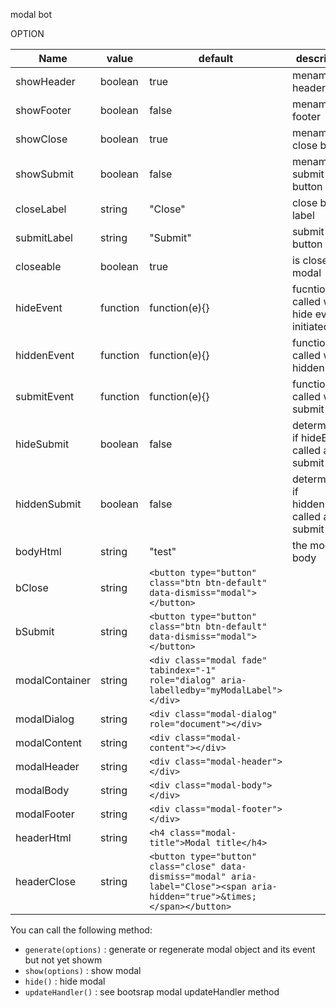 modal bot

OPTION

Name | value | default | description
-----|-------|---------|------------
showHeader | boolean | true | menampilkan header
showFooter | boolean | false | menampilkan footer
showClose | boolean | true | menampilkan close button
showSubmit | boolean| false | menampilkan submit button
closeLabel | string | "Close" | close button label 
submitLabel | string| "Submit" | submit button label
closeable | boolean | true | is close able modal
hideEvent | function | function(e){} | fucntion called when hide event initiated
hiddenEvent | function| function(e){} | function called when hidden
submitEvent | function | function(e){} | function called when submit
hideSubmit | boolean | false | determinate if hideEvent called after submit
hiddenSubmit | boolean | false |  determinate if hiddenEvent called after submit
bodyHtml | string | "test" |  the modal body
bClose | string| `<button type="button" class="btn btn-default" data-dismiss="modal"></button>` | 
bSubmit | string| `<button type="button" class="btn btn-default" data-dismiss="modal"></button>` | 
modalContainer | string| `<div class="modal fade" tabindex="-1" role="dialog" aria-labelledby="myModalLabel"></div>` | 
modalDialog | string| `<div class="modal-dialog" role="document"></div>` | 
modalContent | string| `<div class="modal-content"></div>` | 
modalHeader | string| `<div class="modal-header"></div>` | 
modalBody | string | `<div class="modal-body"></div>` | 
modalFooter | string| `<div class="modal-footer"></div>` | 
headerHtml | string| `<h4 class="modal-title">Modal title</h4>` | 
headerClose | string| `<button type="button" class="close" data-dismiss="modal" aria-label="Close"><span aria-hidden="true">&times;</span></button>` | 

You can call the following method:

* `generate(options)` : generate or regenerate modal object and its event but not yet showm
* `show(options)` : show modal
* `hide()` : hide modal
* `updateHandler()` : see bootsrap modal updateHandler method